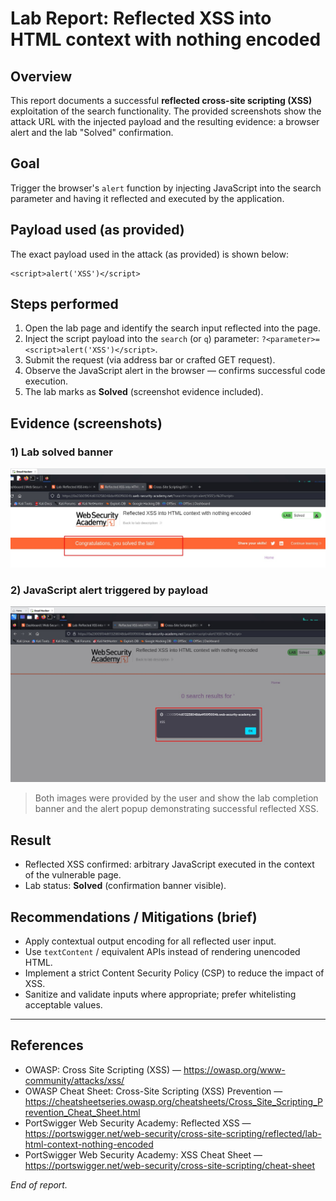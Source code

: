 # Lab Report: Reflected XSS into HTML context with nothing encoded

## Overview
This report documents a successful **reflected cross-site scripting (XSS)** exploitation of the search functionality. The provided screenshots show the attack URL with the injected payload and the resulting evidence: a browser alert and the lab "Solved" confirmation.

## Goal
Trigger the browser's `alert` function by injecting JavaScript into the search parameter and having it reflected and executed by the application.

## Payload used (as provided)
The exact payload used in the attack (as provided) is shown below:

```
<script>alert('XSS')</script>
```

## Steps performed
1. Open the lab page and identify the search input reflected into the page.  
2. Inject the script payload into the `search` (or `q`) parameter: `?<parameter>=<script>alert('XSS')</script>`.  
3. Submit the request (via address bar or crafted GET request).  
4. Observe the JavaScript alert in the browser — confirms successful code execution.  
5. The lab marks as **Solved** (screenshot evidence included).

## Evidence (screenshots)
### 1) Lab solved banner
![Lab solved banner](/images/XSS%20lab%201%20solved.jpg)

### 2) JavaScript alert triggered by payload
![Alert popup showing XSS](/images/XSS%20lab%201.jpg)

> Both images were provided by the user and show the lab completion banner and the alert popup demonstrating successful reflected XSS.

## Result
- Reflected XSS confirmed: arbitrary JavaScript executed in the context of the vulnerable page.  
- Lab status: **Solved** (confirmation banner visible).

## Recommendations / Mitigations (brief)
- Apply contextual output encoding for all reflected user input.  
- Use `textContent` / equivalent APIs instead of rendering unencoded HTML.  
- Implement a strict Content Security Policy (CSP) to reduce the impact of XSS.  
- Sanitize and validate inputs where appropriate; prefer whitelisting acceptable values.

---

## References
- OWASP: Cross Site Scripting (XSS) — https://owasp.org/www-community/attacks/xss/
- OWASP Cheat Sheet: Cross-Site Scripting (XSS) Prevention — https://cheatsheetseries.owasp.org/cheatsheets/Cross_Site_Scripting_Prevention_Cheat_Sheet.html
- PortSwigger Web Security Academy: Reflected XSS — https://portswigger.net/web-security/cross-site-scripting/reflected/lab-html-context-nothing-encoded
- PortSwigger Web Security Academy: XSS Cheat Sheet — https://portswigger.net/web-security/cross-site-scripting/cheat-sheet


*End of report.*
